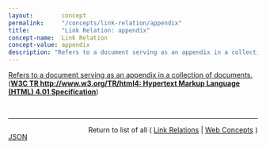 ```yaml
---
layout:        concept
permalink:     "/concepts/link-relation/appendix"
title:         "Link Relation: appendix"
concept-name:  Link Relation
concept-value: appendix
description: "Refers to a document serving as an appendix in a collection of documents."
---
```


[Refers to a document serving as an appendix in a collection of documents.](http://www.w3.org/TR/html4/types.html#type-links "Read documentation for Link Relation &#34;appendix&#34;") (**[W3C TR http://www.w3.org/TR/html4: Hypertext Markup Language (HTML) 4.01 Specification](/specs/W3C/TR/html4 "This specification defines the HyperText Markup Language (HTML), the publishing language of the World Wide Web. This specification defines HTML 4.01, which is a subversion of HTML 4. In addition to the text, multimedia, and hyperlink features of the previous versions of HTML (HTML 3.2 and HTML 2.0), HTML 4 supports more multimedia options, scripting languages, style sheets, better printing facilities, and documents that are more accessible to users with disabilities. HTML 4 also takes great strides towards the internationalization of documents, with the goal of making the Web truly World Wide.")**)

<br/>
<hr/>

<p style="float : left"><a href="./appendix.json" title="JSON representing this particular Web Concept value">JSON</a></p>
<p style="text-align: right">Return to list of all ( <a href="../link-relation/">Link Relations</a> | <a href="../">Web Concepts</a> )</p>
